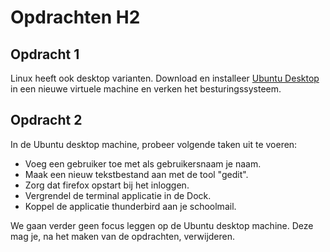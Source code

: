# Opdrachten H2
## Opdracht 1
Linux heeft ook desktop varianten. Download en installeer [Ubuntu Desktop](https://ubuntu.com/download/desktop) in een nieuwe virtuele machine en verken het besturingssysteem.

## Opdracht 2
In de Ubuntu desktop machine, probeer volgende taken uit te voeren:
- Voeg een gebruiker toe met als gebruikersnaam je naam.
- Maak een nieuw tekstbestand aan met de tool "gedit".
- Zorg dat firefox opstart bij het inloggen.
- Vergrendel de terminal applicatie in de Dock.
- Koppel de applicatie thunderbird aan je schoolmail.

We gaan verder geen focus leggen op de Ubuntu desktop machine. Deze mag je, na het maken van de opdrachten, verwijderen.